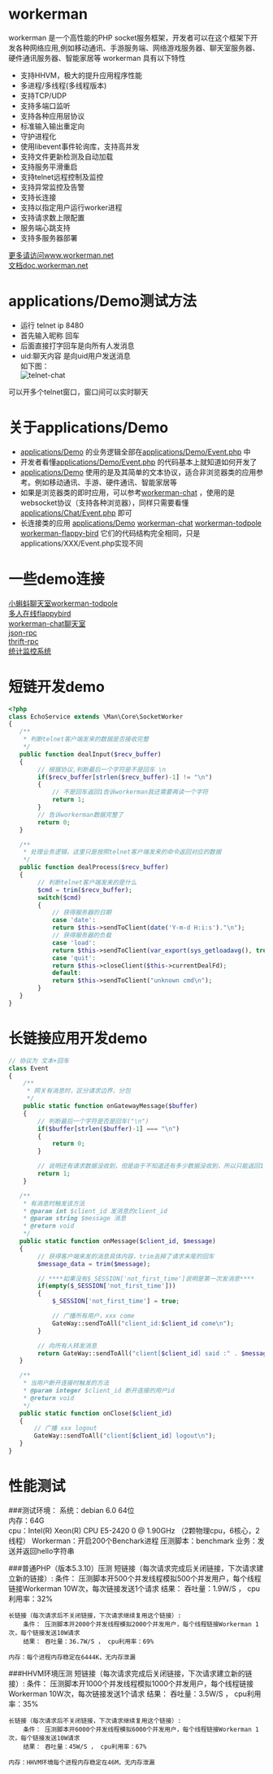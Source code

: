 workerman
=========

workerman 是一个高性能的PHP socket服务框架，开发者可以在这个框架下开发各种网络应用,例如移动通讯、手游服务端、网络游戏服务器、聊天室服务器、硬件通讯服务器、智能家居等
workerman 具有以下特性
 * 支持HHVM，极大的提升应用程序性能
 * 多进程/多线程(多线程版本)
 * 支持TCP/UDP
 * 支持多端口监听
 * 支持各种应用层协议
 * 标准输入输出重定向
 * 守护进程化
 * 使用libevent事件轮询库，支持高并发
 * 支持文件更新检测及自动加载
 * 支持服务平滑重启
 * 支持telnet远程控制及监控
 * 支持异常监控及告警
 * 支持长连接
 * 支持以指定用户运行worker进程
 * 支持请求数上限配置
 * 服务端心跳支持
 * 支持多服务器部署

 [更多请访问www.workerman.net](http://www.workerman.net)  
 [文档doc.workerman.net](http://doc.workerman.net)  

applications/Demo测试方法
===============
  * 运行 telnet ip 8480
  * 首先输入昵称 回车
  * 后面直接打字回车是向所有人发消息
  * uid:聊天内容 是向uid用户发送消息    
如下图：  
![telnet-chat](http://www.workerman.net/img/gif/telnet-chat.gif)  

可以开多个telnet窗口，窗口间可以实时聊天

关于applications/Demo
=================
 * [applications/Demo](https://github.com/walkor/workerman/tree/master/applications/Demo) 的业务逻辑全部在[applications/Demo/Event.php](https://github.com/walkor/workerman/blob/master/applications/Demo/Event.php) 中
 * 开发者看懂[applications/Demo/Event.php](https://github.com/walkor/workerman/blob/master/applications/Demo/Event.php) 的代码基本上就知道如何开发了
 * [applications/Demo](https://github.com/walkor/workerman/tree/master/applications/Demo) 使用的是及其简单的文本协议，适合非浏览器类的应用参考。例如移动通讯、手游、硬件通讯、智能家居等
 * 如果是浏览器类的即时应用，可以参考[workerman-chat](http://www.workerman.net/workerman-chat) ，使用的是websocket协议（支持各种浏览器），同样只需要看懂[applications/Chat/Event.php](https://github.com/walkor/workerman-chat/blob/master/applications/Chat/Event.php) 即可
 * 长连接类的应用 [applications/Demo](https://github.com/walkor/workerman/tree/master/applications/Demo)  [workerman-chat](http://www.workerman.net/workerman-chat)  [workerman-todpole](https://github.com/walkor/workerman-todpole) [workerman-flappy-bird](https://github.com/walkor/workerman-flappy-bird) 它们的代码结构完全相同，只是applications/XXX/Event.php实现不同

一些demo连接
==================
[小蝌蚪聊天室workerman-todpole](http://kedou.workerman.net)  
[多人在线flappybird](http://flap.workerman.net)  
[workerman-chat聊天室](http://chat.workerman.net)  
[json-rpc](http://www.workerman.net/workerman-jsonrpc)  
[thrift-rpc](http://www.workerman.net/workerman-thrift)  
[统计监控系统](http://www.workerman.net/workerman-statistics)  


短链开发demo
============

```php
<?php
class EchoService extends \Man\Core\SocketWorker
{
   /**
    * 判断telnet客户端发来的数据是否接收完整
    */
   public function dealInput($recv_buffer)
   {
        // 根据协议,判断最后一个字符是不是回车 \n
        if($recv_buffer[strlen($recv_buffer)-1] != "\n")
        {
            // 不是回车返回1告诉workerman我还需要再读一个字符
            return 1;
        }
        // 告诉workerman数据完整了
        return 0;
   }

   /**
    * 处理业务逻辑，这里只是按照telnet客户端发来的命令返回对应的数据
    */
   public function dealProcess($recv_buffer)
   {
        // 判断telnet客户端发来的是什么
        $cmd = trim($recv_buffer);
        switch($cmd)
        {
            // 获得服务器的日期
            case 'date':
            return $this->sendToClient(date('Y-m-d H:i:s')."\n");
            // 获得服务器的负载
            case 'load':
            return $this->sendToClient(var_export(sys_getloadavg(), true)."\n");
            case 'quit':
            return $this->closeClient($this->currentDealFd);
            default:
            return $this->sendToClient("unknown cmd\n");
        }
   }
}
```

长链接应用开发demo
=============

```php
// 协议为 文本+回车
class Event
{
    /**
     * 网关有消息时，区分请求边界，分包
     */
    public static function onGatewayMessage($buffer)
    {
        // 判断最后一个字符是否是回车("\n")
        if($buffer[strlen($buffer)-1] === "\n")
        {
            return 0;
        }

        // 说明还有请求数据没收到，但是由于不知道还有多少数据没收到，所以只能返回1，因为有可能下一个字符就是回车（"\n"）
        return 1;
    }

   /**
    * 有消息时触发该方法
    * @param int $client_id 发消息的client_id
    * @param string $message 消息
    * @return void
    */
   public static function onMessage($client_id, $message)
   {
        // 获得客户端来发的消息具体内容，trim去掉了请求末尾的回车
        $message_data = trim($message);

        // ****如果没有$_SESSION['not_first_time']说明是第一次发消息****
        if(empty($_SESSION['not_first_time']))
        {
            $_SESSION['not_first_time'] = true;

            // 广播所有用户，xxx come
            GateWay::sendToAll("client_id:$client_id come\n");
        }

        // 向所有人转发消息
        return GateWay::sendToAll("client[$client_id] said :" . $message));
   }

   /**
    * 当用户断开连接时触发的方法
    * @param integer $client_id 断开连接的用户id
    * @return void
    */
   public static function onClose($client_id)
   {
       // 广播 xxx logout
       GateWay::sendToAll("client[$client_id] logout\n");
   }
}
```

 
性能测试
=============

###测试环境：
系统：debian 6.0 64位  
内存：64G  
cpu：Intel(R) Xeon(R) CPU E5-2420 0 @ 1.90GHz （2颗物理cpu，6核心，2线程）
Workerman：开启200个Benchark进程
压测脚本：benchmark
业务：发送并返回hello字符串

###普通PHP（版本5.3.10）压测
    短链接（每次请求完成后关闭链接，下次请求建立新的链接）:
        条件： 压测脚本开500个并发线程模拟500个并发用户，每个线程链接Workerman 10W次，每次链接发送1个请求
        结果： 吞吐量：1.9W/S ， cpu利用率：32% 

    长链接（每次请求后不关闭链接，下次请求继续复用这个链接）:
        条件： 压测脚本开2000个并发线程模拟2000个并发用户，每个线程链接Workerman 1次，每个链接发送10W请求
        结果： 吞吐量：36.7W/S ， cpu利用率：69% 

    内存：每个进程内存稳定在6444K，无内存泄漏


###HHVM环境压测
    短链接（每次请求完成后关闭链接，下次请求建立新的链接）:
        条件： 压测脚本开1000个并发线程模拟1000个并发用户，每个线程链接Workerman 10W次，每次链接发送1个请求
        结果： 吞吐量：3.5W/S ， cpu利用率：35% 

    长链接（每次请求后不关闭链接，下次请求继续复用这个链接）:
        条件： 压测脚本开6000个并发线程模拟6000个并发用户，每个线程链接Workerman 1次，每个链接发送10W请求
        结果： 吞吐量：45W/S ， cpu利用率：67% 

    内存：HHVM环境每个进程内存稳定在46M，无内存泄漏


